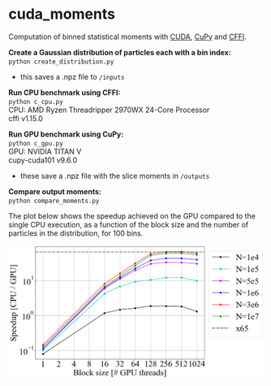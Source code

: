 # cuda_moments
Computation of binned statistical moments with [CUDA](https://developer.nvidia.com/cuda-toolkit), [CuPy](https://cupy.dev/) and [CFFI](https://cffi.readthedocs.io/en/latest/).

__Create a Gaussian distribution of particles each with a bin index:__</br>
`python create_distribution.py`
- this saves a .npz file to `/inputs`

__Run CPU benchmark using CFFI:__</br>
`python c_cpu.py`</br>
CPU: AMD Ryzen Threadripper 2970WX 24-Core Processor</br>
cffi v1.15.0

__Run GPU benchmark using CuPy:__</br>
`python c_gpu.py`</br>
GPU: NVIDIA TITAN V</br>
cupy-cuda101 v9.6.0

- these save a .npz file with the slice moments in `/outputs`

__Compare output moments:__</br>
`python compare_moments.py`

The plot below shows the speedup achieved on the GPU compared to the single CPU execution, as a function of the block size and the number of particles in the distribution, for 100 bins.
<p align="center">
<img src="https://github.com/pkicsiny/cuda_moments/blob/master/images/gpu_speedup.png" width="600">
</p>
